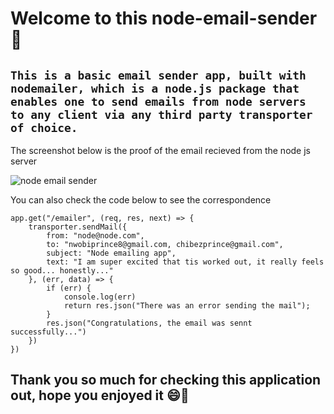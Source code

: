 # Welcome to this node-email-sender :wave:

## ``This is a basic email sender app, built with nodemailer, which is a node.js package that enables one to send emails from node servers to any client via any third party transporter of choice.``

The screenshot below is the proof of the email recieved from the node js server

![node email sender](https://user-images.githubusercontent.com/78439079/179323068-d1b807c6-2c82-42d6-a018-94eb3cb83ccd.png)

You can also check the code below to see the correspondence

```
app.get("/emailer", (req, res, next) => {
    transporter.sendMail({
        from: "node@node.com",
        to: "nwobiprince8@gmail.com, chibezprince@gmail.com",
        subject: "Node emailing app",
        text: "I am super excited that tis worked out, it really feels so good... honestly..."
    }, (err, data) => {
        if (err) {
            console.log(err)
            return res.json("There was an error sending the mail");
        }
        res.json("Congratulations, the email was sennt successfully...")
    })
})
```
## Thank you so much for checking this application out, hope you enjoyed it :smile::wave:
